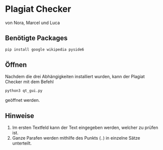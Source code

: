 # Plagiat Checker

von Nora, Marcel und Luca

## Benötigte Packages

```bash
pip install google wikipedia pyside6
```

## Öffnen

Nachdem die drei Abhängigkeiten installiert wurden, kann der Plagiat Checker mit dem Befehl

```bash
python3 qt_gui.py
```

geöffnet werden.

## Hinweise
1. Im ersten Textfeld kann der Text eingegeben werden, welcher zu prüfen ist.
2. Ganze Parafen werden mithilfe des Punkts (`.`) in einzelne Sätze unterteilt.
